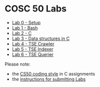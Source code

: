 
# COSC 50 Labs

 * [Lab 0 - Setup](lab0)
 * [Lab 1 - Bash](lab1)
 * [Lab 2 - C](lab2)
 * [Lab 3 - Data structures in C](lab3)
 * [Lab 4 - TSE Crawler](tse/crawler)
 * [Lab 5 - TSE Indexer](tse/indexer)
 * [Lab 6 - TSE Querier](tse/querier)

Please note:

* the [CS50 coding style](https://github.com/CS50DartmouthSP25/home/blob/main/logistics/style.md) in C assignments
* the [instructions for submitting Labs](https://github.com/CS50DartmouthSP25/home/blob/main/logistics/submit.md)
